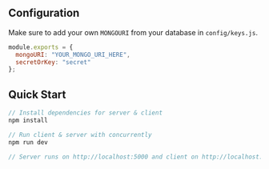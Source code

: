 ## Configuration

Make sure to add your own `MONGOURI` from your database in `config/keys.js`.

```javascript
module.exports = {
  mongoURI: "YOUR_MONGO_URI_HERE",
  secretOrKey: "secret"
};
```

## Quick Start

```javascript
// Install dependencies for server & client
npm install 

// Run client & server with concurrently
npm run dev

// Server runs on http://localhost:5000 and client on http://localhost:3000
```